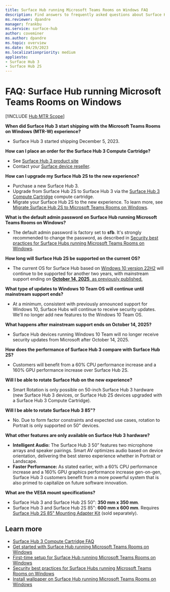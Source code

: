 ```yaml
---
title: Surface Hub running Microsoft Teams Rooms on Windows FAQ
description: Find answers to frequently asked questions about Surface Hub devices running Microsoft Teams Rooms on Windows, including details on upgrades, support timelines, performance improvements, and exclusive features of Surface Hub 3.
ms.reviewer: dpandre
manager: frankbu
ms.service: surface-hub
author: coveminer
ms.author: dpandre
ms.topic: overview
ms.date: 04/29/2023
ms.localizationpriority: medium
appliesto:
- Surface Hub 3
- Surface Hub 2S
---
```


# FAQ: Surface Hub running Microsoft Teams Rooms on Windows

[!INCLUDE [Hub MTR Scope](includes/hub-mtr-scope.md)]

**When did Surface Hub 3 start shipping with the Microsoft Teams Rooms on Windows (MTR-W) experience?**

- Surface Hub 3 started shipping December 5, 2023.

**How can I place an order for the Surface Hub 3 Compute Cartridge?**

- See [Surface Hub 3 product site](https://www.microsoft.com/surface/business/surface-hub-3)
- Contact your [Surface device reseller](https://www.microsoft.com/surface/business/where-to-buy-microsoft-surface#DEVICESRESELLERS).

**How can I upgrade my Surface Hub 2S to the new experience?**

- Purchase a new Surface Hub 3.
- Upgrade from Surface Hub 2S to Surface Hub 3 via the [Surface Hub 3 Compute Cartridge](install-manage-surface-hub-3-pack.md) compute cartridge.
- Migrate your Surface Hub 2S to the new experience. To learn more, see [Migrate Surface Hub 2S to Microsoft Teams Rooms on Windows](surface-hub-2s-migrate-to-mtr-w.md).

**What is the default admin password on Surface Hub running Microsoft Teams Rooms on Windows?**

- The default admin password is factory set to **sfb**. It's strongly recommended to change the password, as described in [Security best practices for Surface Hubs running Microsoft Teams Rooms on Windows](surface-hub-3-security.md).

**How long will Surface Hub 2S be supported on the current OS?**

- The current OS for Surface Hub based on [Windows 10 version 22H2](/windows/release-health/release-information) will continue to be supported for another two years, with mainstream support ending on [**October 14, 2025**, as previously published.](/lifecycle/products/windows-10-team-surface-hub)

**What type of updates to Windows 10 Team OS will continue until mainstream support ends?**

- At a minimum, consistent with previously announced support for Windows 10, Surface Hubs will continue to receive security updates. We'll no longer add new features to the Windows 10 Team OS.

**What happens after mainstream support ends on October 14, 2025?**

- Surface Hub devices running Windows 10 Team will no longer receive security updates from Microsoft after October 14, 2025.

**How does the performance of Surface Hub 3 compare with Surface Hub 2S?**

- Customers will benefit from a 60% CPU performance increase and a 160% GPU performance increase over Surface Hub 2S.

**Will I be able to rotate Surface Hub on the new experience?**

- Smart Rotation is only possible on 50-inch Surface Hub 3 hardware (new Surface Hub 3 devices, or Surface Hub 2S devices upgraded with a Surface Hub 3 Compute Cartridge).

**Will I be able to rotate Surface Hub 3 85"?**

- No. Due to form factor constraints and expected use cases, rotation to Portrait is only supported on 50" devices.

**What other features are only available on Surface Hub 3 hardware?**

- **Intelligent Audio:** The Surface Hub 3 50” features two microphone arrays and speaker pairings. Smart AV optimizes audio based on device orientation, delivering the best stereo experience whether in Portrait or Landscape.
- **Faster Performance:** As stated earlier, with a 60% CPU performance increase and a 160% GPU graphics performance increase gen-on-gen, Surface Hub 3 customers benefit from a more powerful system that is also primed to capitalize on future software innovation.

**What are the VESA mount specifications?**

- Surface Hub 3 and Surface Hub 2S 50": **350 mm x 350 mm**.
- Surface Hub 3 and Surface Hub 2S 85": **600 mm x 600 mm**. Requires [Surface Hub 2S 85" Mounting Adapter Kit](https://www.salamandercommercial.com/product/surface-hub-2s-85-mounting-adapter-kit/) (sold separately).

## Learn more

- [Surface Hub 3 Compute Cartridge FAQ](surface-hub-3-pack-faq.md)
- [Get started with Surface Hub running Microsoft Teams Rooms on Windows](surface-hub-3-get-started.md)
- [First-time setup for Surface Hub running Microsoft Teams Rooms on Windows](first-run-program-surface-hub-3.md)
- [Security best practices for Surface Hubs running Microsoft Teams Rooms on Windows](surface-hub-3-security.md)
- [Install wallpaper on Surface Hub running Microsoft Teams Rooms on Windows](install-wallpaper-surface-hub.md)
